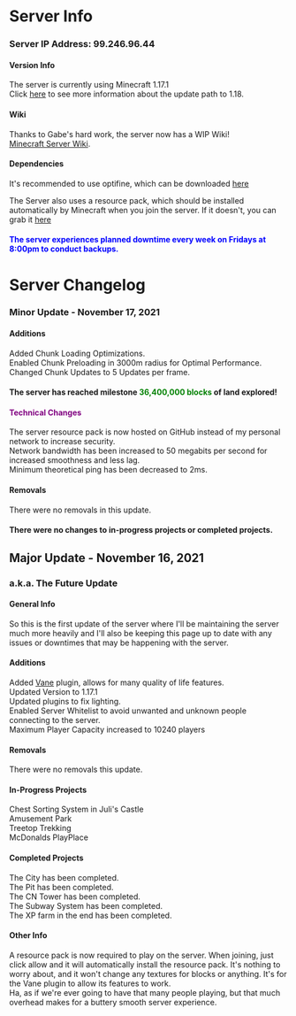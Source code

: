<link rel="shortcut icon" type="image/x-icon" href="favicon.png">
<link rel="stylesheet" href="assets/css/light-darkmode.css">

# Server Info

### Server IP Address: 99.246.96.44

#### Version Info
The server is currently using Minecraft 1.17.1  
Click [here](/MinecraftServer/1-18-info) to see more information about the update path to 1.18.

#### Wiki
Thanks to Gabe's hard work, the server now has a WIP Wiki!  
[Minecraft Server Wiki](/MinecraftServer/wiki).  

#### Dependencies
It's recommended to use optifine, which can be downloaded  [here](https://github.com/GabeThatGuy/MinecraftServer/raw/General-Info/Server-Resources/Optifine/OptiFine_1.17.1_HD_U_H1.jar "Download Optifine")  

The Server also uses a resource pack, which should be installed automatically by Minecraft when you join the server. If it doesn't, you can grab it [here](https://github.com/GabeThatGuy/MinecraftServer/raw/General-Info/Server-Resources/Resource%20Pack/vane-resource-pack.zip)  

#### <span style="color:blue">The server experiences planned downtime every week on Fridays at 8:00pm to conduct backups.</span>



# Server Changelog  

### Minor Update - November 17, 2021

#### Additions
Added Chunk Loading Optimizations.  
Enabled Chunk Preloading in 3000m radius for Optimal Performance.  
Changed Chunk Updates to 5 Updates per frame.  

#### The server has reached milestone <span style="color:green"> 36,400,000 blocks</span> of land explored!  

#### <span style="color:purple">Technical Changes</span>  
The server resource pack is now hosted on GitHub instead of my personal network to increase security.  
Network bandwidth has been increased to 50 megabits per second for increased smoothness and less lag.  
Minimum theoretical ping has been decreased to 2ms.  

#### Removals
There were no removals in this update.  

#### There were no changes to in-progress projects or completed projects.


## Major Update - November 16, 2021  
### a.k.a. The Future Update  

#### General Info
So this is the first update of the server where I'll be maintaining the server much more heavily and I'll also be keeping this page up to date with any issues or downtimes that may be happening with the server.

#### Additions
Added [Vane](/MinecraftServer/wiki/plugins#vane) plugin, allows for many quality of life features.  
Updated Version to 1.17.1  
Updated plugins to fix lighting.  
Enabled Server Whitelist to avoid unwanted and unknown people connecting to the server.  
Maximum Player Capacity increased to 10240 players  


#### Removals
There were no removals this update.

#### In-Progress Projects
Chest Sorting System in Juli's Castle  
Amusement Park  
Treetop Trekking  
McDonalds PlayPlace  


#### Completed Projects
The City has been completed.  
The Pit has been completed.  
The CN Tower has been completed.  
The Subway System has been completed.  
The XP farm in the end has been completed.

#### Other Info
A resource pack is now required to play on the server. When joining, just click allow and it will automatically install the resource pack. It's nothing to worry about, and it won't change any textures for blocks or anything. It's for the Vane plugin to allow its features to work.  
Ha, as if we're ever going to have that many people playing, but that much overhead makes for a buttery smooth server experience.  
